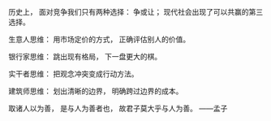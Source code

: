 历史上，
面对竞争我们只有两种选择：
争或让；
现代社会出现了可以共赢的第三选择。

生意人思维：
用市场定价的方式，
正确评估别人的价值。

银行家思维：
跳出现有格局，
下一盘更大的棋。

实干者思维：
把观念冲突变成行动方法。

建筑师思维：
划出清晰的边界，
明确跨过边界的成本。

取诸人以为善，
是与人为善者也，
故君子莫大乎与人为善。
——孟子